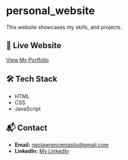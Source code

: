 # personal_website
This website showcases my skills, and projects.

## 🔗 Live Website
[View My Portfolio](https://lawrencemasilo.github.io/personal_website/)

## 🛠️ Tech Stack
- HTML
- CSS  
- JavaScript

## 📬 Contact
- **Email:** neolawrencemasilo@gmail.com  
- **LinkedIn:** [My LinkedIn](https://www.linkedin.com/in/neomasilo/)
